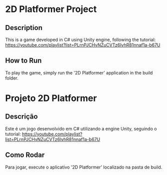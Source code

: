# 2D Platformer Project

## Description
This is a game developed in C# using Unity engine, following the tutorial: https://youtube.com/playlist?list=PLrnPJCHvNZuCVTz6lvhR81nnaf1a-b67U

## How to Run
To play the game, simply run the '2D Platformer' application in the build folder.

# Projeto 2D Platformer

## Descrição
Este é um jogo desenvolvido em C# utilizando a engine Unity, seguindo o tutorial: https://youtube.com/playlist?list=PLrnPJCHvNZuCVTz6lvhR81nnaf1a-b67U

## Como Rodar
Para jogar, execute o aplicativo '2D Platformer' localizado na pasta de build.
